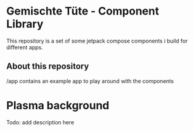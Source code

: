 # Gemischte Tüte - Component Library

This repository is a set of some jetpack compose components i build for different apps.

## About this repository

/app contains an example app to play around with the components

# Plasma background

Todo: add description here


